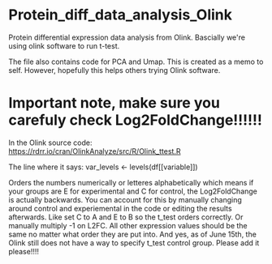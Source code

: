 # Protein_diff_data_analysis_Olink
Protein differential expression data analysis from Olink. Bascially we're using olink software to run t-test.

The file also contains code for PCA and Umap. This is created as a memo to self. However, hopefully this helps others trying Olink software. 

# Important note, make sure you carefuly check Log2FoldChange!!!!!! 
In the Olink source code: https://rdrr.io/cran/OlinkAnalyze/src/R/Olink_ttest.R 

The line where it says:
var_levels <- levels(df[[variable]])

Orders the numbers numerically or letteres alphabetically which means if your groups are E for experimental and C for control, the Log2FoldChange is actually backwards. You can account for this by manually changing around control and experiemental in the code or editing the results afterwards. Like set C to A and E to B so the t_test orders correctly. Or manually multiply -1 on L2FC. All other expression values should be the same no matter what order they are put into. And yes, as of June 15th, the Olink still does not have a way to specify t_test control group. Please add it please!!!!

